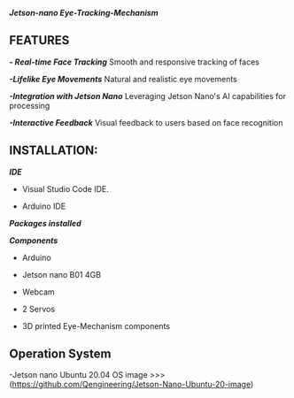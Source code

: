 ***Jetson-nano Eye-Tracking-Mechanism***

## FEATURES

***- Real-time Face Tracking***
Smooth and responsive tracking of faces

***-Lifelike Eye Movements***
Natural and realistic eye movements

***-Integration with Jetson Nano***
Leveraging Jetson Nano's AI capabilities for processing

***-Interactive Feedback***
Visual feedback to users based on face recognition

## INSTALLATION:

***IDE***

- Visual Studio Code IDE.
  
- Arduino IDE

***Packages installed***

***Components***

- Arduino

- Jetson nano B01 4GB

- Webcam

- 2 Servos

- 3D printed Eye-Mechanism components

## Operation System

-Jetson nano Ubuntu 20.04 OS image >>>(https://github.com/Qengineering/Jetson-Nano-Ubuntu-20-image)
  
